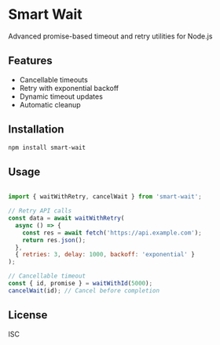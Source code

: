 # Smart Wait
Advanced promise-based timeout and retry utilities for Node.js

## Features
- Cancellable timeouts
- Retry with exponential backoff
- Dynamic timeout updates
- Automatic cleanup

## Installation
```bash
npm install smart-wait
```

## Usage
```javascript

import { waitWithRetry, cancelWait } from 'smart-wait';

// Retry API calls
const data = await waitWithRetry(
  async () => {
    const res = await fetch('https://api.example.com');
    return res.json();
  },
  { retries: 3, delay: 1000, backoff: 'exponential' }
);

// Cancellable timeout
const { id, promise } = waitWithId(5000);
cancelWait(id); // Cancel before completion

```

## License
ISC